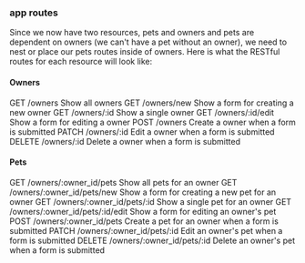 ### app routes
Since we now have two resources, pets and owners and pets are dependent on owners (we can't have a pet without an owner), we need to nest or place our pets routes inside of owners. Here is what the RESTful routes for each resource will look like:

#### Owners
GET	    /owners	            Show all owners
GET	    /owners/new	        Show a form for creating a new owner
GET	    /owners/:id	        Show a single owner
GET	    /owners/:id/edit    Show a form for editing a owner
POST	/owners	            Create a owner when a form is submitted
PATCH	/owners/:id	        Edit a owner when a form is submitted
DELETE	/owners/:id	        Delete a owner when a form is submitted

#### Pets
GET	    /owners/:owner_id/pets	            Show all pets for an owner
GET	    /owners/:owner_id/pets/new	        Show a form for creating a new pet for an owner
GET	    /owners/:owner_id/pets/:id	        Show a single pet for an owner
GET	    /owners/:owner_id/pets/:id/edit	    Show a form for editing an owner's pet
POST	/owners/:owner_id/pets	            Create a pet for an owner when a form is submitted
PATCH	/owners/:owner_id/pets/:id	        Edit an owner's pet when a form is submitted
DELETE	/owners/:owner_id/pets/:id	        Delete an owner's pet when a form is submitted
